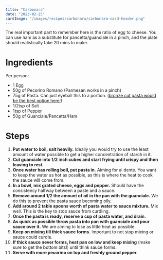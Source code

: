 ```yaml
---
title: "Carbonara"
date: "2023-02-25"
cardImage: "/images/recipes/carbonara/carbonara-card-header.png"
---
```

The real important part to remember here is the ratio of egg to cheese. You can use ham as a substitute for pancetta/guanciale in a pinch, and the plate should realistically take 20 mins to make.

# Ingredients 
Per person:
* 1 Egg
* 50g of Pecorino Romano (Parmesan works in a pinch) 
* 75g of Pasta. Can just eyeball this to a portion. ([bronze cut pasta would be the best option here!](https://www.epicurious.com/ingredients/what-is-bronze-cut-pasta-and-is-it-worth-it-article))
* 1/2tsp of Salt
* 1tsp of Pepper
* 50g of Guanciale/Pancetta/Ham

# Steps
1. **Put water to boil, salt heavily.** Ideally you would try to use the least amount of water possible to get a higher concentration of starch in it.
2. **Cut guanciale into 1/2 inch cubes and start frying until crispy and then leaving to rest.**
3. **Once water has rolling boil, put pasta in.** Aiming for al dente. You want to keep the water as hot as possible, as this is where the heat to cook the sauce will come from.
4. **In a bowl, mix grated cheese, eggs and pepper.** Should have the consistency halfway between a paste and a sauce.
5. **Remove around 1/2 the amount of oil in the pan with the guanciale.** We do this to prevent the pasta sauce becoming oily.
6. **Add around 2 table spoons worth of pasta water to sauce mixture.** Mix well. This is the key to stop sauce from curdling.
7. **Once the pasta is ready, reserve a cup of pasta water, and drain.**
8. **As quick as possible throw pasta into pan with guanciale and pour sauce over it.** We are aiming to lose as little heat as possible.
9. **Keep on mixing till thick sauce forms.** Important to not stop mixing or sauce could curdle. 
10. **If thick sauce never forms, heat pan on low and keep mixing** (make sure to get the bottom bits!) until think sauce forms.
11. **Serve with more pecorino on top and freshly ground pepper.**